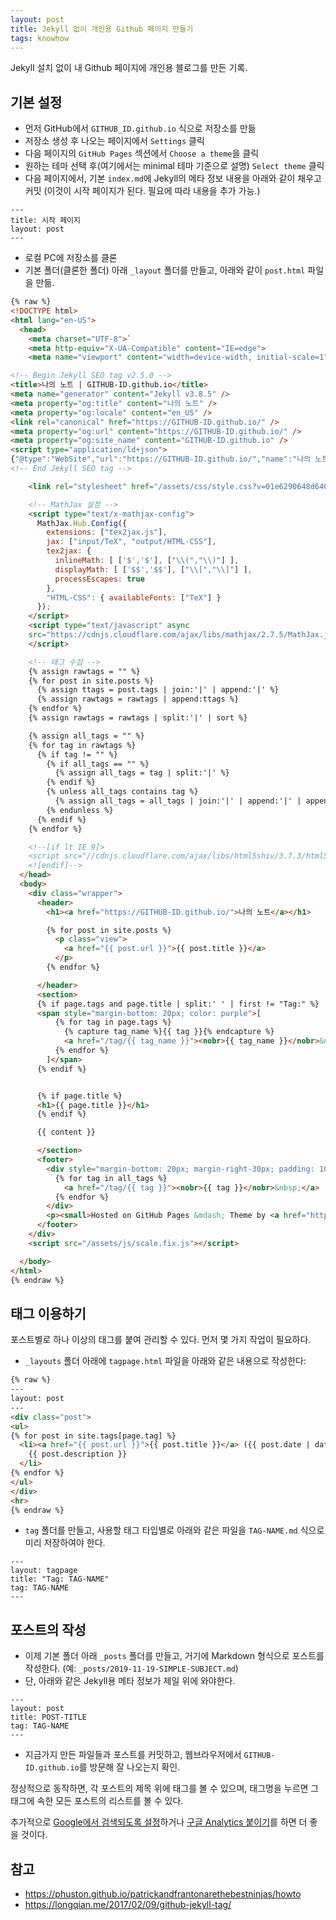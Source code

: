 ```yaml
---
layout: post
title: Jekyll 없이 개인용 Github 페이지 만들기
tags: knowhow
---
```


Jekyll 설치 없이 내 Github 페이지에 개인용 블로그를 만든 기록.

## 기본 설정

* 먼저 GitHub에서 `GITHUB_ID.github.io` 식으로 저장소를 만듦
* 저장소 생성 후 나오는 페이지에서 `Settings` 클릭
* 다음 페이지의 `GitHub Pages` 섹션에서 `Choose a theme`을 클릭
* 원하는 테마 선택 후(여기에서는 minimal 테마 기준으로 설명) `Select theme` 클릭
* 다음 페이지에서, 기본 `index.md`에 Jekyll의 메타 정보 내용을 아래와 같이 채우고 커밋 (이것이 시작 페이지가 된다. 필요에 따라 내용을 추가 가능.)

```
---
title: 시작 페이지
layout: post
---
```
* 로컬 PC에 저장소를 클론
* 기본 폴더(클론한 폴더) 아래 `_layout` 폴더를 만들고, 아래와 같이 `post.html` 파일을 만듦.

```html
{% raw %}
<!DOCTYPE html>
<html lang="en-US">
  <head>
    <meta charset="UTF-8">`
    <meta http-equiv="X-UA-Compatible" content="IE=edge">
    <meta name="viewport" content="width=device-width, initial-scale=1">

<!-- Begin Jekyll SEO tag v2.5.0 -->
<title>나의 노트 | GITHUB-ID.github.io</title>
<meta name="generator" content="Jekyll v3.8.5" />
<meta property="og:title" content="나의 노트" />
<meta property="og:locale" content="en_US" />
<link rel="canonical" href="https://GITHUB-ID.github.io/" />
<meta property="og:url" content="https://GITHUB-ID.github.io/" />
<meta property="og:site_name" content="GITHUB-ID.github.io" />
<script type="application/ld+json">
{"@type":"WebSite","url":"https://GITHUB-ID.github.io/","name":"나의 노트","headline":"나의 노트","@context":"http://schema.org"}</script>
<!-- End Jekyll SEO tag -->

    <link rel="stylesheet" href="/assets/css/style.css?v=01e6290648d6409b0c7f076e8788b0cbc74c3e34">

    <!-- MathJax 설정 -->
    <script type="text/x-mathjax-config">
      MathJax.Hub.Config({
        extensions: ["tex2jax.js"],
        jax: ["input/TeX", "output/HTML-CSS"],
        tex2jax: {
          inlineMath: [ ['$','$'], ["\\(","\\)"] ],
          displayMath: [ ['$$','$$'], ["\\[","\\]"] ],
          processEscapes: true
        },
        "HTML-CSS": { availableFonts: ["TeX"] }
      });
    </script>
    <script type="text/javascript" async
    src="https://cdnjs.cloudflare.com/ajax/libs/mathjax/2.7.5/MathJax.js?config=TeX-MML-AM_CHTML">
    </script>

    <!-- 태그 수집 -->
    {% assign rawtags = "" %}
    {% for post in site.posts %}
      {% assign ttags = post.tags | join:'|' | append:'|' %}
      {% assign rawtags = rawtags | append:ttags %}
    {% endfor %}
    {% assign rawtags = rawtags | split:'|' | sort %}

    {% assign all_tags = "" %}
    {% for tag in rawtags %}
      {% if tag != "" %}
        {% if all_tags == "" %}
          {% assign all_tags = tag | split:'|' %}
        {% endif %}
        {% unless all_tags contains tag %}
          {% assign all_tags = all_tags | join:'|' | append:'|' | append:tag | split:'|' %}
        {% endunless %}
      {% endif %}
    {% endfor %}

    <!--[if lt IE 9]>
    <script src="//cdnjs.cloudflare.com/ajax/libs/html5shiv/3.7.3/html5shiv.min.js"></script>
    <![endif]-->
  </head>
  <body>
    <div class="wrapper">
      <header>
        <h1><a href="https://GITHUB-ID.github.io/">나의 노트</a></h1>

        {% for post in site.posts %}
          <p class="view">
            <a href="{{ post.url }}">{{ post.title }}</a>
          </p>
        {% endfor %}

      </header>
      <section>
      {% if page.tags and page.title | split:' ' | first != "Tag:" %}
      <span style="margin-bottom: 20px; color: purple">[
          {% for tag in page.tags %}
            {% capture tag_name %}{{ tag }}{% endcapture %}
            <a href="/tag/{{ tag_name }}"><nobr>{{ tag_name }}</nobr>&nbsp;</a>
          {% endfor %}
        ]</span>
      {% endif %}


      {% if page.title %}
      <h1>{{ page.title }}</h1>
      {% endif %}

      {{ content }}

      </section>
      <footer>
        <div style="margin-bottom: 20px; margin-right-30px; padding: 10px; padding-left: 15px; border-radius: 7px; background-color: #ffddff;">
          {% for tag in all_tags %}
            <a href="/tag/{{ tag }}"><nobr>{{ tag }}</nobr>&nbsp;</a>
          {% endfor %}
        </div>
        <p><small>Hosted on GitHub Pages &mdash; Theme by <a href="https://github.com/orderedlist">orderedlist</a></small></p>
      </footer>
    </div>
    <script src="/assets/js/scale.fix.js"></script>

  </body>
</html>
{% endraw %}
```

## 태그 이용하기
포스트별로 하나 이상의 태그를 붙여 관리할 수 있다. 먼저 몇 가지 작업이 필요하다.

* `_layouts` 폴더 아래에 `tagpage.html` 파일을 아래와 같은 내용으로 작성한다:

```html
{% raw %}
---
layout: post
---
<div class="post">
<ul>
{% for post in site.tags[page.tag] %}
  <li><a href="{{ post.url }}">{{ post.title }}</a> ({{ post.date | date: "%Y-%m-%d" }})<br>
    {{ post.description }}
  </li>
{% endfor %}
</ul>
</div>
<hr>
{% endraw %}
```

* `tag` 폴더를 만들고, 사용할 태그 타입별로 아래와 같은 파일을 `TAG-NAME.md` 식으로 미리 저장하여야 한다.

```
---
layout: tagpage
title: "Tag: TAG-NAME"
tag: TAG-NAME
---
```

## 포스트의 작성

* 이제 기본 폴더 아래 `_posts` 폴더를 만들고, 거기에 Markdown 형식으로 포스트를 작성한다. (예: `_posts/2019-11-19-SIMPLE-SUBJECT.md`)
* 단, 아래와 같은 Jekyll용 메타 정보가 제일 위에 와야한다.

```
---
layout: post
title: POST-TITLE
tag: TAG-NAME
---
```

* 지금가지 만든 파일들과 포스트를 커밋하고, 웹브라우저에서 `GITHUB-ID.github.io`를 방문해 잘 나오는지 확인.

정상적으로 동작하면, 각 포스트의 제목 위에 태그를 볼 수 있으며, 태그명을 누르면 그 태그에 속한 모든 포스트의 리스트를 볼 수 있다.

추가적으로 [Google에서 검색되도록 설정](http://jinyongjeong.github.io/2017/01/13/blog_make_searched/)하거나 [구글 Analytics 붙이기](https://jybaek.github.io/dev/2016/07/04/use-google-analytics/)를 하면 더 좋을 것이다.

## 참고
* <https://phuston.github.io/patrickandfrantonarethebestninjas/howto>
* <https://longqian.me/2017/02/09/github-jekyll-tag/>